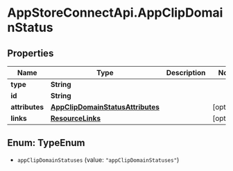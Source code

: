 # AppStoreConnectApi.AppClipDomainStatus

## Properties

Name | Type | Description | Notes
------------ | ------------- | ------------- | -------------
**type** | **String** |  | 
**id** | **String** |  | 
**attributes** | [**AppClipDomainStatusAttributes**](AppClipDomainStatusAttributes.md) |  | [optional] 
**links** | [**ResourceLinks**](ResourceLinks.md) |  | [optional] 



## Enum: TypeEnum


* `appClipDomainStatuses` (value: `"appClipDomainStatuses"`)




